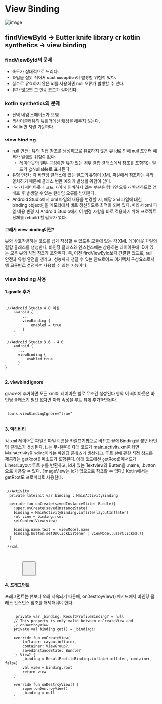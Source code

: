 # View Binding
![image](https://user-images.githubusercontent.com/66052467/150661027-3bd64fd8-df45-41b8-b92b-7284817d8b97.png)

## findViewById -> Butter knife library or kotlin synthetics -> view binding

### findViewById의 문제
- 속도가 상대적으로 느리다.
- 타입을 잘못 적어서 cast exception이 발생할 위험이 있다.
- 실수로 유효하지 않은 id를 사용하면 null 오류가 발생할 수 있다.
- 뷰가 많으면 그 만큼 코드가 길어진다.
### kotlin synthetics의 문제
- 전역 네임 스페이스가 오염
- 리사이클러뷰의 뷰홀더에선 캐싱을 해주지 않는다.
- Kotlin만 지원 가능하다.

### view binding
- null 안전 : 뷰의 직접 참조를 생성하므로 유효하지 않은 뷰 id로 인해 null 포인터 예외가 발생할 위험이 없다.
  - 레이아웃의 일부 구성에만 뷰가 있는 경우 결합 클래스에서 참조를 포함하는 필드가 @Nullable로 표시된다.
- 유형 안전 : 각 바인딩 클래스에 있는 필드의 유형이 XML 파일에서 참조하는 뷰와 일치하기 때문에 
              클래스 변환 예외가 발생할 위험이 없다.
- 따라서 레이아웃과 코드 사이에 일치하지 않는 부분은 컴파일 오류가 발생하므로 앱 배포 후 발생할 수 있는 런타임 오류를 방지한다.
- Android Studio에서 xml 파일의 내용을 변경할 시, 해당 xml 파일에 대한 binding object만을 메모리에서 바로 갱신하도록 최적화 되어 있다.
  따라서 xml 파일 내용 변경 시 Android Studio에서 이 변경 사항을 바로 적용하기 위해 프로젝트 전체를 rebuild 할 필요가 없다.

#### 그래서 view binding이란?

뷰와 상호작용하는 코드를 쉽게 작성할 수 있도록 모듈에 있는 각 XML 레이아웃 파일의 결합 클래스를 생성한다.
바인딩 클래스와 인스턴스에는 상응하는 레이아웃에 ID가 있는 모든 뷰의 직접 참조가 포함된다.
즉, 이전 findViewById보다 간결한 코드로, null 안전과 유형 안전을 챙기고, 성능까지 챙길 수 있는 안드로이드 아키텍처 구성요소로서 
앱 모듈별로 설정하여 사용할 수 있는 기능이다.

### view binding 사용

#### 1.gradle 추가
<pre>
 <code>
 //Android Studio 4.0 이상
    android {
        ...
        viewBinding {
            enabled = true
        }
    }
    
 //Android Studio 3.6 ~ 4.0 
    android {
      ...
      viewBinding {
          enabled true
      }
}
 </code>
</pre>

#### 2. viewbind ignore
gradle에 추가하면 모든 xml이 레이아웃 별로 무조건 생성된다
만약 이 레이아웃은 바인딩 클래스가 필요 없다면 아래 속성을 루트 뷰에 추가하면된다.
<pre>
 <code>
 tools:viewBindingIgnore="true"
 </code>
</pre>

#### 3. 액티비티
각 xml 레이아웃 파일은 파일 이름을 카멜표기법으로 바꾸고 끝에 Binding을 붙인 바인딩 클래스가 생성된다.
(\_는 무시된다)
아래 코드가 main_activity.xml이라면 MainActivityBinding이라는 바인딩 클래스가 생성되고, 루트 뷰에 관한 직접 참조를
제공하는 getRoot() 메소드가 포함된다. 아래 코드에선 getRoot()메서드가 LinearLayout 루트 뷰를 반환하고,
id가 있는 Textview와 Button을 .name, .button으로 사용할 수 있다. (ImageView는 id가 없으므로 참조할 수 없다.)
Kotlin에서는 getRoot도 프로퍼티로 사용한다.
<pre>
 <code>
 //Activity
  private lateinit var binding : MainActivityBinding
  
  ovrride fun onCreate(savedInstanceState: Bundle){
    super.onCreate(savedInstanceState)
    binding = MainActivityBinding.inflate(layoutInflater)
    val view = binding.root
    setContentView(view)
    
    binding.name.text =  viewModel.name
    binding.button.setOnClickListener { viewModel.userClicked()}
  }
 
 //xml
<LinearLayout ... >
        <TextView android:id="@+id/name" />
        <ImageView android:cropToPadding="true" />
        <Button android:id="@+id/button"
            android:background="@drawable/rounded_button" />
    </LinearLayout>
 </code>
</pre>

#### 4. 프래그먼트
프래그먼트는 뷰보다 오래 지속되기 때문에, onDestroyView() 메서드에서 바인딩 클래스 인스턴스 참조를 해제해줘야 한다.
<pre>
 <code>
     private var _binding: ResultProfileBinding? = null
    // This property is only valid between onCreateView and
    // onDestroyView.
    private val binding get() = _binding!!

    override fun onCreateView(
        inflater: LayoutInflater,
        container: ViewGroup?,
        savedInstanceState: Bundle?
    ): View? {
        _binding = ResultProfileBinding.inflate(inflater, container, false)
        val view = binding.root
        return view
    }

    override fun onDestroyView() {
        super.onDestroyView()
        _binding = null
    }
    
 </code>
</pre>


<pre>
 <code>
 
 </code>
</pre>


<pre>
 <code>
 
 </code>
</pre>

<pre>
 <code>
 
 </code>
</pre>
    
    
    
